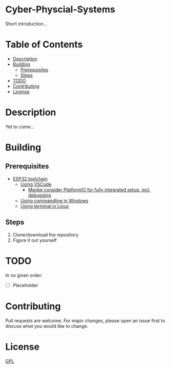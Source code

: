 # Cyber-Physcial-Systems

Short introduction...

# Table of Contents

* [Description](#description)
* [Building](#building)
  * [Prerequisites](#prerequisites)
  * [Steps](#steps)
* [TODO](#todo)
* [Contributing](#contributing)
* [License](#license) 

# Description

Yet to come...

# Building

## Prerequisites
* [ESP32 toolchain](https://docs.espressif.com/projects/esp-idf/en/latest/esp32/get-started/)
  * [Using VSCode](https://github.com/espressif/vscode-esp-idf-extension/blob/master/docs/tutorial/install.md)
    * [Maybe consider PlatformIO for fully integrated setup, incl. debugging](https://platformio.org/)
  * [Using commandline in Windows](https://docs.espressif.com/projects/esp-idf/en/latest/esp32/get-started/windows-setup.html)
  * [Using terminal in Linux](https://docs.espressif.com/projects/esp-idf/en/latest/esp32/get-started/linux-macos-setup.html)

## Steps
1. Clone/download the repository
2. Figure it out yourself

# TODO
In no given order:

- [ ] Placeholder


# Contributing
Pull requests are welcome. For major changes, please open an issue first to discuss what you would like to change.

# License
[GPL](https://choosealicense.com/licenses/gpl-3.0/)


